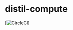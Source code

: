 # distil-compute

[![CircleCI](https://circleci.com/gh/unchartedsoftware/distil-compute.svg?style=svg&circle-token=440a62840d79d910d1ad47db988efc0e83861ef3)]
